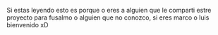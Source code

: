 Si estas leyendo esto es porque o eres a alguien que le comparti estre proyecto para fusalmo o alguien que no conozco, si eres marco o luis bienvenido xD
